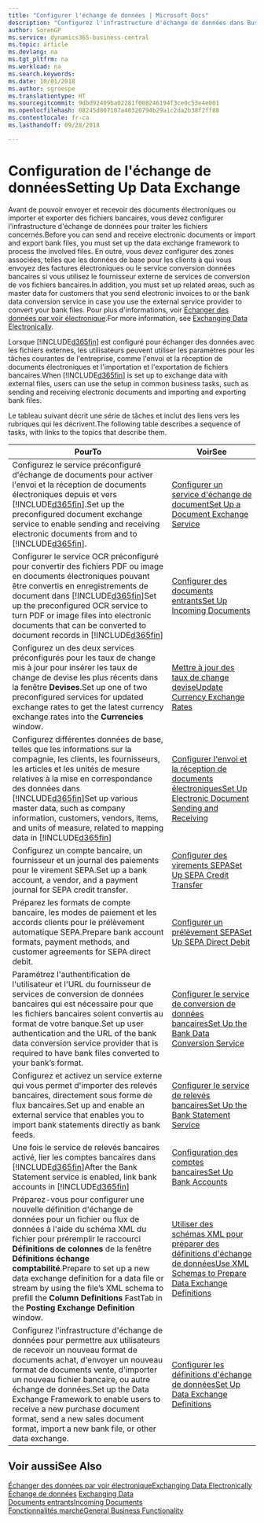 ```yaml
---
title: "Configurer l'échange de données | Microsoft Docs"
description: "Configurez l'infrastructure d'échange de données dans Business Central."
author: SorenGP
ms.service: dynamics365-business-central
ms.topic: article
ms.devlang: na
ms.tgt_pltfrm: na
ms.workload: na
ms.search.keywords: 
ms.date: 10/01/2018
ms.author: sgroespe
ms.translationtype: HT
ms.sourcegitcommit: 9dbd92409ba02281f008246194f3ce0c53e4e001
ms.openlocfilehash: 08245d807107a40320794b29a1c2da2b38f2ff88
ms.contentlocale: fr-ca
ms.lasthandoff: 09/28/2018

---
```

# <a name="setting-up-data-exchange"></a><span data-ttu-id="a4c11-103">Configuration de l'échange de données</span><span class="sxs-lookup"><span data-stu-id="a4c11-103">Setting Up Data Exchange</span></span>
<span data-ttu-id="a4c11-104">Avant de pouvoir envoyer et recevoir des documents électroniques ou importer et exporter des fichiers bancaires, vous devez configurer l'infrastructure d'échange de données pour traiter les fichiers concernés.</span><span class="sxs-lookup"><span data-stu-id="a4c11-104">Before you can send and receive electronic documents or import and export bank files, you must set up the data exchange framework to process the involved files.</span></span> <span data-ttu-id="a4c11-105">En outre, vous devez configurer des zones associées, telles que les données de base pour les clients à qui vous envoyez des factures électroniques ou le service conversion données bancaires si vous utilisez le fournisseur externe de services de conversion de vos fichiers bancaires.</span><span class="sxs-lookup"><span data-stu-id="a4c11-105">In addition, you must set up related areas, such as master data for customers that you send electronic invoices to or the bank data conversion service in case you use the external service provider to convert your bank files.</span></span> <span data-ttu-id="a4c11-106">Pour plus d'informations, voir [Échanger des données par voir électronique](across-data-exchange.md).</span><span class="sxs-lookup"><span data-stu-id="a4c11-106">For more information, see [Exchanging Data Electronically](across-data-exchange.md).</span></span>  

 <span data-ttu-id="a4c11-107">Lorsque [!INCLUDE[d365fin](includes/d365fin_md.md)] est configuré pour échanger des données avec les fichiers externes, les utilisateurs peuvent utiliser les paramètres pour les tâches courantes de l'entreprise, comme l'envoi et la réception de documents électroniques et l'importation et l'exportation de fichiers bancaires.</span><span class="sxs-lookup"><span data-stu-id="a4c11-107">When [!INCLUDE[d365fin](includes/d365fin_md.md)] is set up to exchange data with external files, users can use the setup in common business tasks, such as sending and receiving electronic documents and importing and exporting bank files.</span></span>  

 <span data-ttu-id="a4c11-108">Le tableau suivant décrit une série de tâches et inclut des liens vers les rubriques qui les décrivent.</span><span class="sxs-lookup"><span data-stu-id="a4c11-108">The following table describes a sequence of tasks, with links to the topics that describe them.</span></span>  

|<span data-ttu-id="a4c11-109">**Pour**</span><span class="sxs-lookup"><span data-stu-id="a4c11-109">**To**</span></span>|<span data-ttu-id="a4c11-110">**Voir**</span><span class="sxs-lookup"><span data-stu-id="a4c11-110">**See**</span></span>|  
|------------|-------------|  
|<span data-ttu-id="a4c11-111">Configurez le service préconfiguré d'échange de documents pour activer l'envoi et la réception de documents électroniques depuis et vers [!INCLUDE[d365fin](includes/d365fin_md.md)].</span><span class="sxs-lookup"><span data-stu-id="a4c11-111">Set up the preconfigured document exchange service to enable sending and receiving electronic documents from and to [!INCLUDE[d365fin](includes/d365fin_md.md)].</span></span>|[<span data-ttu-id="a4c11-112">Configurer un service d'échange de document</span><span class="sxs-lookup"><span data-stu-id="a4c11-112">Set Up a Document Exchange Service</span></span>](across-how-to-set-up-a-document-exchange-service.md)|  
|<span data-ttu-id="a4c11-113">Configurer le service OCR préconfiguré pour convertir des fichiers PDF ou image en documents électroniques pouvant être convertis en enregistrements de document dans [!INCLUDE[d365fin](includes/d365fin_md.md)]</span><span class="sxs-lookup"><span data-stu-id="a4c11-113">Set up the preconfigured OCR service to turn PDF or image files into electronic documents that can be converted to document records in [!INCLUDE[d365fin](includes/d365fin_md.md)]</span></span>|[<span data-ttu-id="a4c11-114">Configurer des documents entrants</span><span class="sxs-lookup"><span data-stu-id="a4c11-114">Set Up Incoming Documents</span></span>](across-how-setup-income-documents.md)|  
|<span data-ttu-id="a4c11-115">Configurez un des deux services préconfigurés pour les taux de change mis à jour pour insérer les taux de change de devise les plus récents dans la fenêtre **Devises**.</span><span class="sxs-lookup"><span data-stu-id="a4c11-115">Set up one of two preconfigured services for updated exchange rates to get the latest currency exchange rates into the **Currencies** window.</span></span>|[<span data-ttu-id="a4c11-116">Mettre à jour des taux de change devise</span><span class="sxs-lookup"><span data-stu-id="a4c11-116">Update Currency Exchange Rates</span></span>](finance-how-update-currencies.md)|  
|<span data-ttu-id="a4c11-117">Configurez différentes données de base, telles que les informations sur la compagnie, les clients, les fournisseurs, les articles et les unités de mesure relatives à la mise en correspondance des données dans [!INCLUDE[d365fin](includes/d365fin_md.md)]</span><span class="sxs-lookup"><span data-stu-id="a4c11-117">Set up various master data, such as company information, customers, vendors, items, and units of measure, related to mapping data in [!INCLUDE[d365fin](includes/d365fin_md.md)]</span></span>|[<span data-ttu-id="a4c11-118">Configurer l'envoi et la réception de documents électroniques</span><span class="sxs-lookup"><span data-stu-id="a4c11-118">Set Up Electronic Document Sending and Receiving</span></span>](across-how-to-set-up-electronic-document-sending-and-receiving.md)|  
|<span data-ttu-id="a4c11-119">Configurez un compte bancaire, un fournisseur et un journal des paiements pour le virement SEPA.</span><span class="sxs-lookup"><span data-stu-id="a4c11-119">Set up a bank account, a vendor, and a payment journal for SEPA credit transfer.</span></span>|[<span data-ttu-id="a4c11-120">Configurer des virements SEPA</span><span class="sxs-lookup"><span data-stu-id="a4c11-120">Set Up SEPA Credit Transfer</span></span>](finance-how-to-set-up-sepa-credit-transfer.md)|  
|<span data-ttu-id="a4c11-121">Préparez les formats de compte bancaire, les modes de paiement et les accords clients pour le prélèvement automatique SEPA.</span><span class="sxs-lookup"><span data-stu-id="a4c11-121">Prepare bank account formats, payment methods, and customer agreements for SEPA direct debit.</span></span>|[<span data-ttu-id="a4c11-122">Configurer un prélèvement SEPA</span><span class="sxs-lookup"><span data-stu-id="a4c11-122">Set Up SEPA Direct Debit</span></span>](finance-how-to-set-up-sepa-direct-debit.md)|  
|<span data-ttu-id="a4c11-123">Paramétrez l'authentification de l'utilisateur et l'URL du fournisseur de services de conversion de données bancaires qui est nécessaire pour que les fichiers bancaires soient convertis au format de votre banque.</span><span class="sxs-lookup"><span data-stu-id="a4c11-123">Set up user authentication and the URL of the bank data conversion service provider that is required to have bank files converted to your bank’s format.</span></span>|[<span data-ttu-id="a4c11-124">Configurer le service de conversion de données bancaires</span><span class="sxs-lookup"><span data-stu-id="a4c11-124">Set Up the Bank Data Conversion Service</span></span>](bank-how-setup-bank-data-conversion-service.md)|  
|<span data-ttu-id="a4c11-125">Configurez et activez un service externe qui vous permet d'importer des relevés bancaires, directement sous forme de flux bancaires.</span><span class="sxs-lookup"><span data-stu-id="a4c11-125">Set up and enable an external service that enables you to import bank statements directly as bank feeds.</span></span>|[<span data-ttu-id="a4c11-126">Configurer le service de relevés bancaires</span><span class="sxs-lookup"><span data-stu-id="a4c11-126">Set Up the Bank Statement Service</span></span>](bank-how-setup-bank-statement-service.md)|  
|<span data-ttu-id="a4c11-127">Une fois le service de relevés bancaires activé, lier les comptes bancaires dans [!INCLUDE[d365fin](includes/d365fin_md.md)]</span><span class="sxs-lookup"><span data-stu-id="a4c11-127">After the Bank Statement service is enabled, link bank accounts in [!INCLUDE[d365fin](includes/d365fin_md.md)]</span></span>|[<span data-ttu-id="a4c11-128">Configuration des comptes bancaires</span><span class="sxs-lookup"><span data-stu-id="a4c11-128">Set Up Bank Accounts</span></span>](bank-how-setup-bank-accounts.md)|  
|<span data-ttu-id="a4c11-129">Préparez-vous pour configurer une nouvelle définition d'échange de données pour un fichier ou flux de données à l'aide du schéma XML du fichier pour préremplir le raccourci **Définitions de colonnes** de la fenêtre **Définitions échange comptabilité**.</span><span class="sxs-lookup"><span data-stu-id="a4c11-129">Prepare to set up a new data exchange definition for a data file or stream by using the file’s XML schema to prefill the **Column Definitions** FastTab in the **Posting Exchange Definition** window.</span></span>|[<span data-ttu-id="a4c11-130">Utiliser des schémas XML pour préparer des définitions d'échange de données</span><span class="sxs-lookup"><span data-stu-id="a4c11-130">Use XML Schemas to Prepare Data Exchange Definitions</span></span>](across-how-to-use-xml-schemas-to-prepare-data-exchange-definitions.md)|  
|<span data-ttu-id="a4c11-131">Configurez l'infrastructure d'échange de données pour permettre aux utilisateurs de recevoir un nouveau format de documents achat, d'envoyer un nouveau format de documents vente, d'importer un nouveau fichier bancaire, ou autre échange de données.</span><span class="sxs-lookup"><span data-stu-id="a4c11-131">Set up the Data Exchange Framework to enable users to receive a new purchase document format, send a new sales document format, import a new bank file, or other data exchange.</span></span>|[<span data-ttu-id="a4c11-132">Configurer les définitions d'échange de données</span><span class="sxs-lookup"><span data-stu-id="a4c11-132">Set Up Data Exchange Definitions</span></span>](across-how-to-set-up-data-exchange-definitions.md)|  

## <a name="see-also"></a><span data-ttu-id="a4c11-133">Voir aussi</span><span class="sxs-lookup"><span data-stu-id="a4c11-133">See Also</span></span>  
[<span data-ttu-id="a4c11-134">Échanger des données par voir électronique</span><span class="sxs-lookup"><span data-stu-id="a4c11-134">Exchanging Data Electronically</span></span>](across-data-exchange.md)  
<span data-ttu-id="a4c11-135">[Échange de données](across-exchange-data.md) </span><span class="sxs-lookup"><span data-stu-id="a4c11-135">[Exchanging Data](across-exchange-data.md) </span></span>  
[<span data-ttu-id="a4c11-136">Documents entrants</span><span class="sxs-lookup"><span data-stu-id="a4c11-136">Incoming Documents</span></span>](across-income-documents.md)  
[<span data-ttu-id="a4c11-137">Fonctionnalités marché</span><span class="sxs-lookup"><span data-stu-id="a4c11-137">General Business Functionality</span></span>](ui-across-business-areas.md)  

